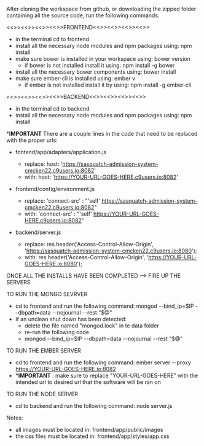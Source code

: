After cloning the workspace from github, or downloading the zipped folder containing all the source code,
run the following commands:

<<>><<>><<>><<>>FRONTEND<<>><<>><<>><<>>
- in the terminal cd to frontend
- install all the necessary node modules and npm packages using: npm install 
- make sure bower is installed in your workspace using: bower version
  - if bower is not installed install it using: npm install -g bower
- install all the necessary bower components using: bower install
- make sure ember-cli is installed using: ember v
  - if ember is not installed install it by using: npm install -g ember-cli

<<>><<>><<>><<>>BACKEND<<>><<>><<>><<>>
- in the terminal cd to backend
- install all the necessary node modules and npm packages using: npm install

*****IMPORTANT****
There are a couple lines in the code that need to be replaced with the proper urls:

- fontend/app/adapters/application.js
  - replace: host: 'https://sasquatch-admission-system-cmcken22.c9users.io:8082'
  - with: host: 'https://YOUR-URL-GOES-HERE.c9users.io:8082'

- frontend/config/environment.js
  - replace: 'connect-src' : "'self' https://sasquatch-admission-system-cmcken22.c9users.io:8082"
  - with: 'connect-src' : "'self' https://YOUR-URL-GOES-HERE.c9users.io:8082"

- backend/server.js
  - replace: res.header('Access-Control-Allow-Origin', 'https://sasquatch-admission-system-cmcken22.c9users.io:8080');
  - with: res.header('Access-Control-Allow-Origin', 'https://YOUR-URL-GOES-HERE.io:8080');


ONCE ALL THE INSTALLS HAVE BEEN COMPLETED --> FIRE UP THE SERVERS

TO RUN THE MONGO SEVRVER
- cd to frontend and run the following command: mongod --bind_ip=$IP --dbpath=data --nojournal --rest "$@"
- if an unclean shut down has been detected:
  - delete the file named "mongod.lock" in te data folder
  - re-run the following code
  - mongod --bind_ip=$IP --dbpath=data --nojournal --rest "$@"

TO RUN THE EMBER SERVER
- cd to frontend and run the following command: ember server --proxy https://YOUR-URL-GOES-HERE.io:8082
- *****IMPORTANT**** : make sure to replace "YOUR-URL-GOES-HERE" with the intended url to desired url that the software will be ran on

TO RUN THE NODE SERVER
- cd to backend and run the following command: node server.js


Notes:
- all images must be located in: frontend/app/public/images
- the css files must be located in: frontend/app/styles/app.css